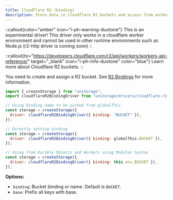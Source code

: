 ```yaml
---
title: CloudFlare R2 (binding)
description: Store data in Cloudflare R2 buckets and access from worker bindings.
---
```


::callout{color="amber" icon="i-ph-warning-duotone"}
This is an experimental driver! This driver only works in a cloudflare worker environment and cannot be used in other runtime environments such as Node.js (r2-http driver is coming soon)
::

::callout{to="https://developers.cloudflare.com/r2/api/workers/workers-api-reference/" target="\_blank" icon="i-ph-info-duotone" color="blue"}
Learn more about Cloudflare R2 buckets.
::

You need to create and assign a R2 bucket. See [R2 Bindings](https://developers.cloudflare.com/r2/api/workers/workers-api-reference/#create-a-binding) for more information.

```js
import { createStorage } from "unstorage";
import cloudflareR2BindingDriver from "unstorage/drivers/cloudflare-r2-binding";

// Using binding name to be picked from globalThis
const storage = createStorage({
  driver: cloudflareR2BindingDriver({ binding: "BUCKET" }),
});

// Directly setting binding
const storage = createStorage({
  driver: cloudflareR2BindingDriver({ binding: globalThis.BUCKET }),
});

// Using from Durable Objects and Workers using Modules Syntax
const storage = createStorage({
  driver: cloudflareR2BindingDriver({ binding: this.env.BUCKET }),
});
```

**Options:**

- `binding`: Bucket binding or name. Default is `BUCKET`.
- `base`: Prefix all keys with base.
